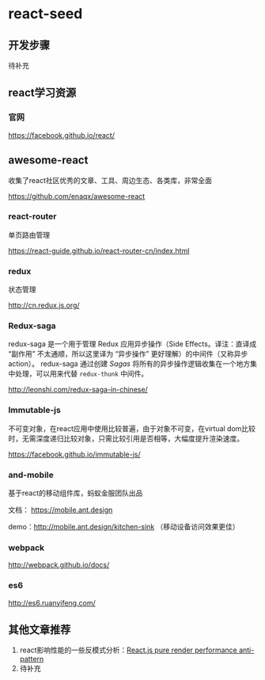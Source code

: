 # react-seed## 开发步骤待补充## react学习资源### 官网https://facebook.github.io/react/## awesome-react收集了react社区优秀的文章、工具、周边生态、各类库，非常全面https://github.com/enaqx/awesome-react### react-router单页路由管理https://react-guide.github.io/react-router-cn/index.html### redux状态管理http://cn.redux.js.org/### Redux-sagaredux-saga 是一个用于管理 Redux 应用异步操作（Side Effects。译注：直译成 “副作用” 不太通顺，所以这里译为 “异步操作” 更好理解）的中间件（又称异步 action）。 redux-saga 通过创建 *Sagas* 将所有的异步操作逻辑收集在一个地方集中处理，可以用来代替 `redux-thunk` 中间件。http://leonshi.com/redux-saga-in-chinese/### Immutable-js 不可变对象，在react应用中使用比较普遍，由于对象不可变，在virtual dom比较时，无需深度递归比较对象，只需比较引用是否相等，大幅度提升渲染速度。https://facebook.github.io/immutable-js/### and-mobile基于react的移动组件库，蚂蚁金服团队出品文档： https://mobile.ant.designdemo：http://mobile.ant.design/kitchen-sink （移动设备访问效果更佳）### webpackhttp://webpack.github.io/docs/### es6http://es6.ruanyifeng.com/## 其他文章推荐1. react影响性能的一些反模式分析：[React.js pure render performance anti-pattern](https://medium.com/@esamatti/react-js-pure-render-performance-anti-pattern-fb88c101332f#.kdu55n4xc) 2. 待补充